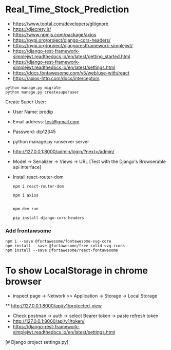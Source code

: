 # Real_Time_Stock_Prediction

- https://www.toptal.com/developers/gitignore
- https://djecrety.ir/
-  https://www.npmjs.com/package/axios
-  https://pypi.org/project/django-cors-headers/
-  https://pypi.org/project/djangorestframework-simplejwt/
-  https://django-rest-framework-simplejwt.readthedocs.io/en/latest/getting_started.html
-  https://django-rest-framework-simplejwt.readthedocs.io/en/latest/settings.html
-  https://docs.fontawesome.com/v5/web/use-with/react
- https://axios-http.com/docs/interceptors

```
python manage.py migrate
python manage.py createsuperuser
```

Create Super User:
- User Name: prodip
- Email address: test@gmail.com
- Password: dip12345
- python manage.py runserver
server
- http://127.0.0.1:8000/admin/login/?next=/admin/

- Model -> Serializer -> Views -> URL [Test with the Django's Browserable api interface]

- Install react-router-dom
  
  ```
  npm i react-router-dom
  ```
  ```
  npm i axios
 
  ```
  
  ```
  npm dev run
  ```

  ```
  pip install django-cors-headers
  ```
### Add frontawsome 

```
npm i --save @fortawesome/fontawesome-svg-core
npm install --save @fortawesome/free-solid-svg-icons
npm install --save @fortawesome/react-fontawesome
```

# To show LocalStorage in chrome browser

- inspect page -> Network >> Application -> Storage -> Local Storage


** http://127.0.0.1:8000/api/v1/protected-view
- Check postman  -> auth -> select Bearer token  -> paste refresh token
- http://127.0.0.1:8000/api/v1/token/
- https://django-rest-framework-simplejwt.readthedocs.io/en/latest/settings.html
  
[# Django project settings.py]